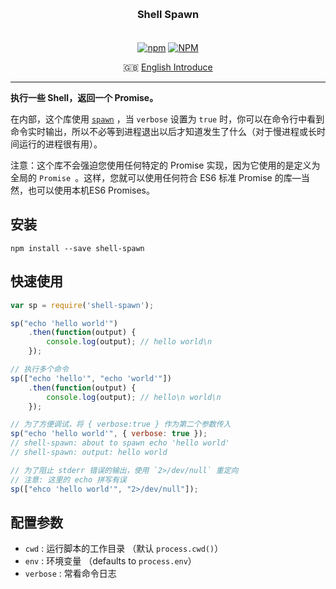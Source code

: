 <h3 align="center" style="margin: 30px 0 35px;">Shell Spawn</h3>

<p align="center">
  <a href="https://www.npmjs.com/package/shell-spawn"><img alt="npm" src="https://img.shields.io/npm/v/shell-spawn"></a>
  <a href="https://raw.githubusercontent.com/AngusYang9/shell-spawn/master/LICENSE"><img alt="NPM" src="https://img.shields.io/npm/l/shell-spawn"></a>
</p>

<p align="center">
  🇬🇧 <a href="./README.md">English Introduce</a>
</p>

---

**执行一些 Shell，返回一个 Promise。**

在内部，这个库使用 [`spawn`](https://nodejs.org/api/child_process.html#child_process_child_process_spawn_command_args_options) ，当 `verbose` 设置为 `true` 时，你可以在命令行中看到命令实时输出，所以不必等到进程退出以后才知道发生了什么（对于慢进程或长时间运行的进程很有用）。

注意：这个库不会强迫您使用任何特定的 Promise 实现，因为它使用的是定义为全局的 `Promise `。这样，您就可以使用任何符合  ES6 标准 Promise 的库—当然，也可以使用本机ES6 Promises。

## 安装

```
npm install --save shell-spawn
```

## 快速使用

```js
var sp = require('shell-spawn');

sp("echo 'hello world'")
	.then(function(output) {
		console.log(output); // hello world\n
	});

// 执行多个命令
sp(["echo 'hello'", "echo 'world'"])
	.then(function(output) {
		console.log(output); // hello\n world\n
	});

// 为了方便调试，将 { verbose:true } 作为第二个参数传入
sp("echo 'hello world'", { verbose: true });
// shell-spawn: about to spawn echo 'hello world'
// shell-spawn: output: hello world

// 为了阻止 stderr 错误的输出，使用 `2>/dev/null` 重定向
// 注意: 这里的 echo 拼写有误
sp(["ehco 'hello world'", "2>/dev/null"]);
```

## 配置参数

- `cwd` : 运行脚本的工作目录 （默认 `process.cwd()`）
- `env` : 环境变量 （defaults to `process.env`）
- `verbose` : 常看命令日志

